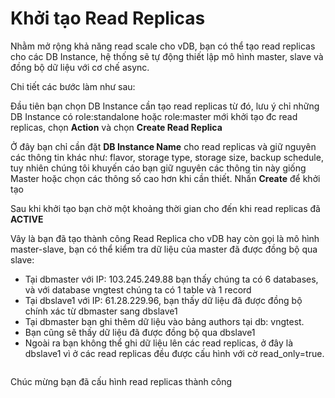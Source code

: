 # Khởi tạo Read Replicas

Nhằm mở rộng khả năng read scale cho vDB, bạn có thể tạo read replicas cho các DB Instance, hệ thống sẽ tự động thiết lập mô hình master, slave và đồng bộ dữ liệu với cơ chế async.

Chi tiết các bước làm như sau:

Đầu tiên bạn chọn DB Instance cần tạo read replicas từ đó, lưu ý chỉ những DB Instance có role:standalone hoặc role:master mới khởi tạo đc read replicas, chọn **Action** và chọn **Create Read Replica**&#x20;

Ở đây bạn chỉ cần đặt **DB Instance Name** cho read replicas và giữ nguyên các thông tin khác như: flavor, storage type, storage size, backup schedule, tuy nhiên chúng tôi khuyến cáo bạn giữ nguyên các thông tin này giống Master hoặc chọn các thông số cao hơn khi cần thiết. Nhấn **Create** để khởi tạo

Sau khi khởi tạo bạn chờ một khoảng thời gian cho đến khi read replicas đã **ACTIVE**

Vây là bạn đã tạo thành công Read Replica cho vDB hay còn gọi là mô hình master-slave, bạn có thể kiểm tra dữ liệu của master đã được đồng bộ qua slave:

* Tại dbmaster với IP: 103.245.249.88 bạn thấy chúng ta có 6 databases, và với database vngtest chúng ta có 1 table và 1 record
* Tại dbslave1 với IP: 61.28.229.96, bạn thấy dữ liệu đã được đồng bộ chính xác từ dbmaster sang dbslave1
* Tại dbmaster bạn ghi thêm dữ liệu vào bảng authors tại db: vngtest.
* Bạn cũng sẽ thấy dữ liệu đã được đồng bộ qua dbslave1
* Ngoài ra bạn không thể ghi dữ liệu lên các read replicas, ở đây là dbslave1 vì ở các read replicas đều được cấu hình với cờ read\_only=true.

<figure><img src="https://docs.vngcloud.vn/download/attachments/31555982/image2021-6-14_16-15-15.png?version=1&#x26;modificationDate=1623662116000&#x26;api=v2" alt=""><figcaption></figcaption></figure>

Chúc mừng bạn đã cấu hình read replicas thành công
